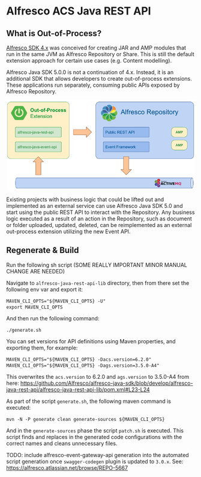 # Alfresco ACS Java REST API

## What is Out-of-Process?

[Alfresco SDK 4.x](https://github.com/Alfresco/alfresco-sdk) was conceived for creating JAR and AMP
modules that run in the same JVM as Alfresco Repository or Share. This is still the default
extension approach for certain use cases (e.g. Content modelling).

Alfresco Java SDK 5.0.0 is not a continuation of 4.x. Instead, it is an additional SDK that allows
developers to create out-of-process extensions. These applications run separately, consuming public
APIs exposed by Alfresco Repository.

<p align="center">
  <img title="alfresco" alt='alfresco' src='docs/images/simple_integration_diagram.png'></img>
</p>

Existing projects with business logic that could be lifted out and implemented as an external
service can use Alfresco Java SDK 5.0 and start using the public REST API to interact with the
Repository. Any business logic executed as a result of an action in the Repository, such as document
or folder uploaded, updated, deleted, can be reimplemented as an external out-process extension
utilizing the new Event API.

## Regenerate & Build

Run the following sh script (SOME REALLY IMPORTANT MINOR MANUAL CHANGE ARE NEEDED)

Navigate to `alfresco-java-rest-api-lib` directory, then from there set the following env var and export it:
```console
MAVEN_CLI_OPTS="${MAVEN_CLI_OPTS} -U"
export MAVEN_CLI_OPTS
```

And then run the following command:

```console
./generate.sh
```

You can set versions for API definitions using Maven properties, and exporting them, for example:
```console
MAVEN_CLI_OPTS="${MAVEN_CLI_OPTS} -Dacs.version=6.2.0"
MAVEN_CLI_OPTS="${MAVEN_CLI_OPTS} -Dags.version=3.5.0-A4"
```
This overwrites the `acs.version` to 6.2.0 and `ags.version` to 3.5.0-A4 from here:
https://github.com/Alfresco/alfresco-java-sdk/blob/develop/alfresco-java-rest-api/alfresco-java-rest-api-lib/pom.xml#L23-L24

As part of the script `generate.sh`, the following maven command is executed:

```console
mvn -N -P generate clean generate-sources ${MAVEN_CLI_OPTS}
```

And in the `generate-sources` phase the script `patch.sh` is executed. This script finds and replaces in the generated code configurations with the correct names and cleans unnecessary files.

TODO: include alfresco-event-gateway-api generation into the automated script generation once `swagger-codegen` plugin is updated to `3.0.x`. See: https://alfresco.atlassian.net/browse/REPO-5667
